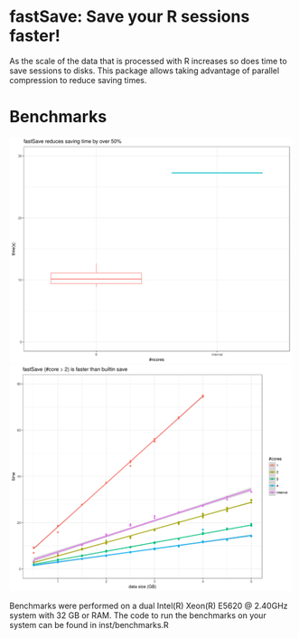 # fastSave: Save your R sessions faster!

As the scale of the data that is processed with R increases so
   does time to save sessions to disks. This package allows taking advantage of 
   parallel compression to reduce saving times.
   
# Benchmarks
<img src="vignettes/figures/ncores.vs.time.png" width="500px">

<img src="vignettes/figures/datasize.vs.time.png" width="500px">

Benchmarks were performed on a dual  Intel(R) Xeon(R) E5620  @ 2.40GHz system with 32 GB or RAM. 
The code to run the benchmarks on your system can be found in inst/benchmarks.R
